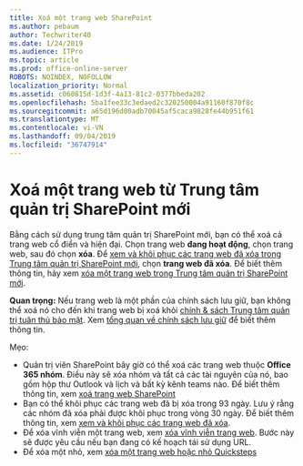 ```yaml
---
title: Xoá một trang web SharePoint
ms.author: pebaum
author: Techwriter40
ms.date: 1/24/2019
ms.audience: ITPro
ms.topic: article
ms.prod: office-online-server
ROBOTS: NOINDEX, NOFOLLOW
localization_priority: Normal
ms.assetid: c060815d-1d3f-4a13-81c2-0377bbeda202
ms.openlocfilehash: 5ba1fee33c3edaed2c320250004a91160f870f8c
ms.sourcegitcommit: a65d196d00adb70045af5caca9828fe44b951f61
ms.translationtype: MT
ms.contentlocale: vi-VN
ms.lasthandoff: 09/04/2019
ms.locfileid: "36747914"
---
```

# <a name="delete-a-site-from-the-new-sharepoint-admin-center"></a>Xoá một trang web từ Trung tâm quản trị SharePoint mới

Bằng cách sử dụng trung tâm quản trị SharePoint mới, bạn có thể xoá cả trang web cổ điển và hiện đại. Chọn trang web **đang hoạt động**, chọn trang web, sau đó chọn **xóa**. Để [xem và khôi phục các trang web đã xóa trong Trung tâm quản trị SharePoint mới](https://docs.microsoft.com/sharepoint/view-and-restore-deleted-sites-in-new-admin-center), chọn **trang web đã xóa**. Để biết thêm thông tin, hãy xem [xóa một trang web trong Trung tâm quản trị SharePoint mới](https://docs.microsoft.com/sharepoint/delete-site-collection#delete-a-site-in-the-new-sharepoint-admin-center).

**Quan trọng:** Nếu trang web là một phần của chính sách lưu giữ, bạn không thể xoá nó cho đến khi trang web bị xoá khỏi [chính &amp; sách Trung tâm quản trị tuân thủ bảo mật](https://protection.office.com/?rfr=AdminCenter#/homepage). Xem [tổng quan về chính sách lưu giữ](https://docs.microsoft.com/office365/securitycompliance/retention-policies#content-in-onedrive-accounts-and-sharepoint-sites) để biết thêm thông tin. 

Mẹo:
- Quản trị viên SharePoint bây giờ có thể xoá các trang web thuộc **Office 365 nhóm**. Điều này sẽ xóa nhóm và tất cả các tài nguyên của nó, bao gồm hộp thư Outlook và lịch và bất kỳ kênh teams nào. Để biết thêm thông tin, xem [xoá trang web SharePoint](https://docs.microsoft.com/sharepoint/manage-sites-in-new-admin-center#delete-a-site)
- Bạn có thể khôi phục các trang web đã bị xóa trong 93 ngày. Lưu ý rằng các nhóm đã xóa phải được khôi phục trong vòng 30 ngày. Để biết thêm thông tin, xem [xem và khôi phục các trang web đã xóa](https://docs.microsoft.com/sharepoint/view-and-restore-deleted-sites-in-new-admin-center).
- Để xóa vĩnh viễn một trang web, xem [xóa vĩnh viễn trang web](https://docs.microsoft.com/sharepoint/delete-site-collection#permanently-delete-a-site). Bước này sẽ được yêu cầu nếu bạn đang có kế hoạch tái sử dụng URL. 
- Để xóa một nhỏ, xem [xóa một trang web hoặc nhỏ Quicksteps](https://support.office.com/article/Delete-a-SharePoint-site-or-subsite-bc37b743-0cef-475e-9a8c-8fc4d40179fb#__bkmkshortcut)
